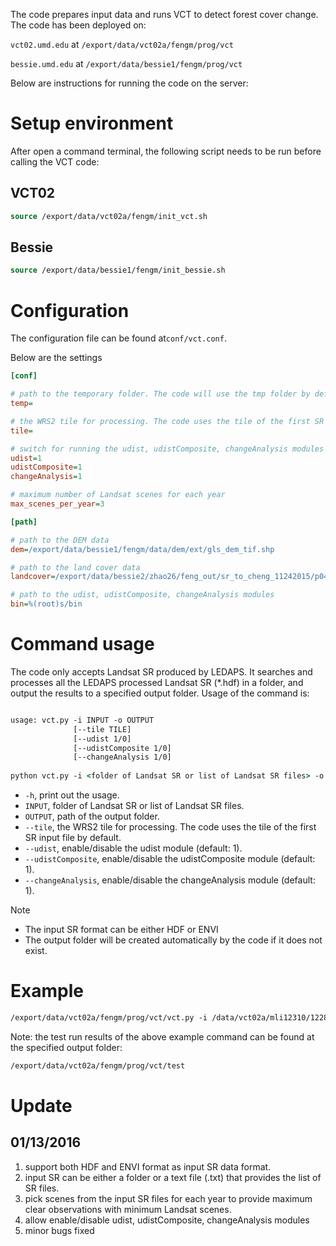 
The code prepares input data and runs VCT to detect forest cover change. The code has been deployed on:

`vct02.umd.edu` at `/export/data/vct02a/fengm/prog/vct`

`bessie.umd.edu` at `/export/data/bessie1/fengm/prog/vct`

Below are instructions for running the code on the server:

# Setup environment

After open a command terminal, the following script needs to be run before calling the VCT code:

## VCT02

```csh
source /export/data/vct02a/fengm/init_vct.sh
```

## Bessie

```csh
source /export/data/bessie1/fengm/init_bessie.sh
```

# Configuration

The configuration file can be found at`conf/vct.conf`.

Below are the settings

```ini
[conf]

# path to the temporary folder. The code will use the tmp folder by default
temp=

# the WRS2 tile for processing. The code uses the tile of the first SR input file by default.
tile=

# switch for running the udist, udistComposite, changeAnalysis modules (1: on, 0: off)
udist=1
udistComposite=1
changeAnalysis=1

# maximum number of Landsat scenes for each year
max_scenes_per_year=3

[path]

# path to the DEM data
dem=/export/data/bessie1/fengm/data/dem/ext/gls_dem_tif.shp

# path to the land cover data
landcover=/export/data/bessie2/zhao26/feng_out/sr_to_cheng_11242015/p048r022/CANADA_NLCD_p048r022

# path to the udist, udistComposite, changeAnalysis modules
bin=%(root)s/bin
```

# Command usage

The code only accepts Landsat SR produced by LEDAPS. It searches and processes all the LEDAPS processed Landsat SR (*.hdf) in a folder, and output the results to a specified output folder. Usage of the command is:

```csh

usage: vct.py -i INPUT -o OUTPUT
              [--tile TILE]
              [--udist 1/0]
              [--udistComposite 1/0]
              [--changeAnalysis 1/0]
              
python vct.py -i <folder of Landsat SR or list of Landsat SR files> -o <output folder> 
```

- `-h`, print out the usage.
- `INPUT`, folder of Landsat SR or list of Landsat SR files.
- `OUTPUT`, path of the output folder.
- `--tile`, the WRS2 tile for processing. The code uses the tile of the first SR input file by default.
- `--udist`, enable/disable the udist module (default: 1).
- `--udistComposite`, enable/disable the udistComposite module (default: 1).
- `--changeAnalysis`, enable/disable the changeAnalysis module (default: 1).

Note
- The input SR format can be either HDF or ENVI
- The output folder will be created automatically by the code if it does not exist.

# Example

```csh
/export/data/vct02a/fengm/prog/vct/vct.py -i /data/vct02a/mli12310/1228/ledaps/composites -o /export/data/vct02a/fengm/prog/vct/test
```

Note: the test run results of the above example command can be found at the specified output folder:

```csh
/export/data/vct02a/fengm/prog/vct/test
```

# Update

## 01/13/2016
1. support both HDF and ENVI format as input SR data format.
2. input SR can be either a folder or a text file (.txt) that provides the list of SR files. 
3. pick scenes from the input SR files for each year to provide maximum clear observations with minimum Landsat scenes.
4. allow enable/disable udist, udistComposite, changeAnalysis modules
5. minor bugs fixed

